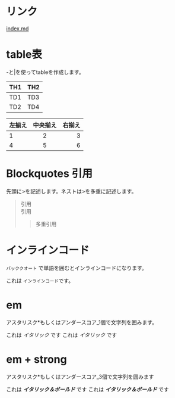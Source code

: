 # リンク
[index.md](/index.md)

# table表

-と|を使ってtableを作成します。

| TH1 | TH2 |
----|----
| TD1 | TD3 |
| TD2 | TD4 |

| 左揃え | 中央揃え | 右揃え |
|:---|:---:|---:|
|1 |2 |3 |
|4 |5 |6 |

# Blockquotes 引用

先頭に>を記述します。ネストは>を多重に記述します。

> 引用  
> 引用
>> 多重引用

# インラインコード

`バッククオート` で単語を囲むとインラインコードになります。

これは `インラインコード`です。


# em

アスタリスク*もしくはアンダースコア_1個で文字列を囲みます。

これは *イタリック* です
これは _イタリック_ です

# em + strong

アスタリスク*もしくはアンダースコア_3個で文字列を囲みます

これは ***イタリック＆ボールド*** です
これは ___イタリック＆ボールド___ です
